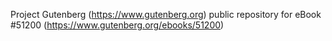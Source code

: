 Project Gutenberg (https://www.gutenberg.org) public repository for
eBook #51200 (https://www.gutenberg.org/ebooks/51200)
